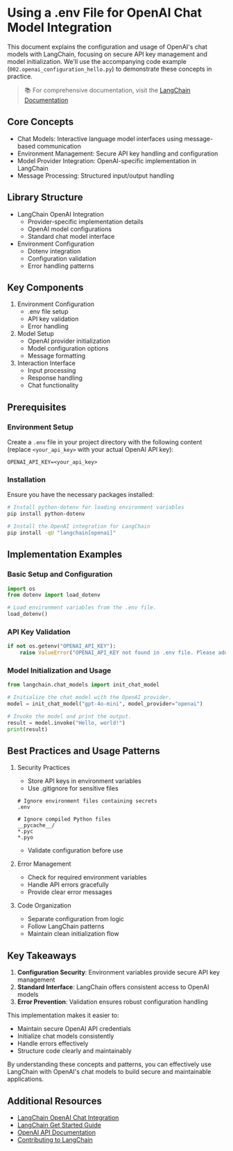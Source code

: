 # Using a .env File for OpenAI Chat Model Integration

This document explains the configuration and usage of OpenAI's chat models with LangChain, focusing on secure API key management and model initialization. We'll use the accompanying code example (`002.openai_configuration_hello.py`) to demonstrate these concepts in practice.

> 📚 For comprehensive documentation, visit the [LangChain Documentation](https://python.langchain.com/docs/get_started/introduction)

## Core Concepts
- Chat Models: Interactive language model interfaces using message-based communication
- Environment Management: Secure API key handling and configuration
- Model Provider Integration: OpenAI-specific implementation in LangChain
- Message Processing: Structured input/output handling

## Library Structure
- LangChain OpenAI Integration
  * Provider-specific implementation details
  * OpenAI model configurations
  * Standard chat model interface
- Environment Configuration
  * Dotenv integration
  * Configuration validation
  * Error handling patterns

## Key Components
1. Environment Configuration
   - .env file setup
   - API key validation
   - Error handling
2. Model Setup
   - OpenAI provider initialization
   - Model configuration options
   - Message formatting
3. Interaction Interface
   - Input processing
   - Response handling
   - Chat functionality

## Prerequisites
### Environment Setup
Create a `.env` file in your project directory with the following content (replace `<your_api_key>` with your actual OpenAI API key):

```env
OPENAI_API_KEY=<your_api_key>
```

### Installation
Ensure you have the necessary packages installed:

```bash
# Install python-dotenv for loading environment variables
pip install python-dotenv

# Install the OpenAI integration for LangChain
pip install -qU "langchain[openai]"
```

## Implementation Examples
### Basic Setup and Configuration
```python
import os
from dotenv import load_dotenv

# Load environment variables from the .env file.
load_dotenv()
```

### API Key Validation
```python
if not os.getenv("OPENAI_API_KEY"):
    raise ValueError("OPENAI_API_KEY not found in .env file. Please add it to your .env file.")
```

### Model Initialization and Usage
```python
from langchain.chat_models import init_chat_model

# Initialize the chat model with the OpenAI provider.
model = init_chat_model("gpt-4o-mini", model_provider="openai")

# Invoke the model and print the output.
result = model.invoke("Hello, world!")
print(result)
```

## Best Practices and Usage Patterns
1. Security Practices
   - Store API keys in environment variables
   - Use .gitignore for sensitive files
   ```gitignore
   # Ignore environment files containing secrets
   .env
   
   # Ignore compiled Python files
   __pycache__/
   *.pyc
   *.pyo
   ```
   - Validate configuration before use

2. Error Management
   - Check for required environment variables
   - Handle API errors gracefully
   - Provide clear error messages

3. Code Organization
   - Separate configuration from logic
   - Follow LangChain patterns
   - Maintain clean initialization flow

## Key Takeaways
1. **Configuration Security**: Environment variables provide secure API key management
2. **Standard Interface**: LangChain offers consistent access to OpenAI models
3. **Error Prevention**: Validation ensures robust configuration handling

This implementation makes it easier to:
- Maintain secure OpenAI API credentials
- Initialize chat models consistently
- Handle errors effectively
- Structure code clearly and maintainably

By understanding these concepts and patterns, you can effectively use LangChain with OpenAI's chat models to build secure and maintainable applications.

## Additional Resources
- [LangChain OpenAI Chat Integration](https://python.langchain.com/docs/integrations/chat/openai/)
- [LangChain Get Started Guide](https://python.langchain.com/docs/get_started/introduction)
- [OpenAI API Documentation](https://platform.openai.com/docs/api-reference)
- [Contributing to LangChain](https://python.langchain.com/docs/contributing/)
